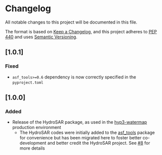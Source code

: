 # Changelog

All notable changes to this project will be documented in this file.

The format is based on [Keep a Changelog](https://keepachangelog.com/en/1.0.0/),
and this project adheres to [PEP 440](https://www.python.org/dev/peps/pep-0440/)
and uses [Semantic Versioning](https://semver.org/spec/v2.0.0.html).

## [1.0.1]

### Fixed
- `asf_tools>=0.6` dependency is now correctly specified in the `pyproject.toml`

## [1.0.0]

### Added
- Release of the HydroSAR package, as used in the [hyp3-watermap](https://hyp3-watermap.asf.alaska.edu) production environment
  - The HydroSAR codes were initially added to the [asf_tools](https://github.com/ASFHyP3/asf-tools) package for convenience but has been migrated here to foster better co-development and better credit the HydroSAR project. See [#8](https://github.com/fjmeyer/HydroSAR/pull/8) for more details

